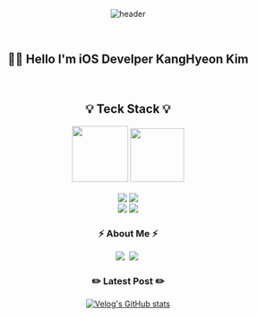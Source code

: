<div align="center">

![header](https://capsule-render.vercel.app/api?type=waving&color=FB542B&height=300&section=header&text=Welcome!&fontColor=F7ECCE&fontSize=90)
    
<br>
  
## 🧑‍💻 Hello I'm iOS Develper KangHyeon Kim
    
<br>

## 💡 Teck Stack 💡
<p align="center">
    <img height="100" src="https://user-images.githubusercontent.com/50406861/201713355-a788da3c-58aa-415f-9a0c-3980cea3216c.png"/>
    <img height="96" src="https://developer.apple.com/assets/elements/icons/swift/swift-64x64_2x.png"/>
    <br>
    <br>
    <img src="https://img.shields.io/badge/Swift-F05138?style=for-the-badge&logo=Swift&logoColor=white"/></a>
    <img src="https://img.shields.io/badge/Xcode-147EFB?style=for-the-badge&logo=Xcode&logoColor=white"/></a>
    <br>
    <img src="https://img.shields.io/badge/Confluence-172B4D?style=for-the-badge&logo=Confluence&logoColor=white"/></a>
    <img src="https://img.shields.io/badge/Slack-4A154B?style=for-the-badge&logo=Slack&logoColor=white"/></a>
    <br/>
</p>

<h3 align="center"> ⚡️ About Me ⚡️ </h3>
<p align="center">
     <a href="https://velog.io/@keem-hyun"><img src="https://img.shields.io/badge/Velog-11B48A?style=flat&logo=Vimeo&logoColor=white&link=https://velog.io/@keem-hyun"/></a>&nbsp
     <a href="https://www.instagram.com/keem_hyun/"><img src="https://img.shields.io/badge/Instagram-E4405F?style=flat&logo=Instagram&logoColor=white&link=https://www.instagram.com/keem_hyun/"/></a>&nbsp

</p>

<h3 align="center"> ✏️ Latest Post ✏️ </h3>

[![Velog's GitHub stats](https://velog-readme-stats.vercel.app/api?name=keem-hyun&color=dark)](https://github.com/eungyeole/velog-readme-stats)

<br>



</div>
